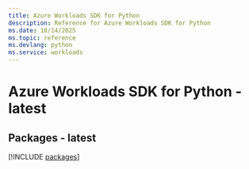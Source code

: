 ```yaml
---
title: Azure Workloads SDK for Python
description: Reference for Azure Workloads SDK for Python
ms.date: 10/14/2025
ms.topic: reference
ms.devlang: python
ms.service: workloads
---
```

# Azure Workloads SDK for Python - latest
## Packages - latest
[!INCLUDE [packages](workloads-index.md)]
